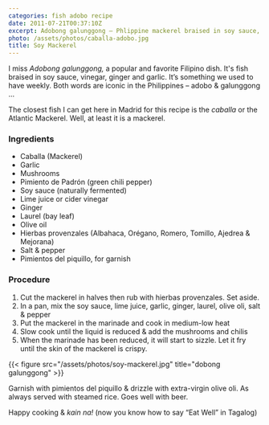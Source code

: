 ```yaml
---
categories: fish adobo recipe
date: 2011-07-21T00:37:10Z
excerpt: Adobong galunggong – Phlippine mackerel braised in soy sauce, vinegar, ginger and garlic.
photo: /assets/photos/caballa-adobo.jpg
title: Soy Mackerel
---
```


I miss _Adobong galunggong,_ a popular and favorite Filipino dish. It's fish braised in soy sauce, vinegar, ginger and garlic. It’s something we used to have weekly. Both words are iconic in the Philippines – adobo & galunggong ...

The closest fish I can get here in Madrid for this recipe is the _caballa_ or the Atlantic Mackerel. Well, at least it is a mackerel.

### Ingredients

* Caballa (Mackerel)
* Garlic
* Mushrooms
* Pimiento de Padrón (green chili pepper)
* Soy sauce (naturally fermented)
* Lime juice or cider vinegar
* Ginger
* Laurel (bay leaf)
* Olive oil
* Hierbas provenzales (Albahaca, Orégano, Romero, Tomillo, Ajedrea & Mejorana)
* Salt & pepper
* Pimientos del piquillo, for garnish

### Procedure

1. Cut the mackerel in halves then rub with hierbas provenzales. Set aside.
2. In a pan, mix the soy sauce, lime juice, garlic, ginger, laurel, olive oli, salt & pepper
3. Put the mackerel in the marinade and cook in medium-low heat
4. Slow cook until the liquid is reduced & add the mushrooms and chilis
5. When the marinade has been reduced, it will start to sizzle. Let it fry until the skin of the mackerel is crispy.

{{< figure src="/assets/photos/soy-mackerel.jpg" title="dobong galunggong" >}}

Garnish with pimientos del piquillo & drizzle with extra-virgin olive oli. As always served with steamed rice. Goes well with beer.

Happy cooking & _kain na!_ (now you know how to say “Eat Well” in Tagalog)